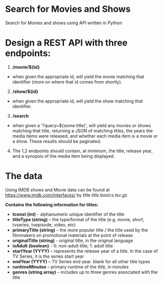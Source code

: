 # Search for Movies and Shows
Search for Movies and shows using API written in Python

# Design a REST API with three endpoints:

1. **/movie/${id}**
  - when given the appropriate id, will yield the movie matching that identifier (more on where that id comes from shortly).
2. **/show/${id}** 
  - when given the appropriate id, will yield the show matching that identifier.
3. **/search** 
  - when given a '?query=${some title}', will yield any movies or shows matching that title, returning a JSON of matching titles, the years the media items were released, and whether each media item is a movie or a show. These results should be paginated.
4. The 1,2 endpoints should contain, at minimum, the title, release year, and a synopsis of the media item being displayed.

# The data
Using IMDB shows and Movie data can be found at https://www.imdb.com/interfaces/ by title _title.basics.tsv.gz_.
 
**Contains the following information for titles:**
- **tconst (int)** - alphanumeric unique identifier of the title
- **titleType (string)** – the type/format of the title (e.g. movie, short, tvseries, tvepisode, video, etc)
- **primaryTitle (string)** – the more popular title / the title used by the filmmakers on promotional materials at the point of release
- **originalTitle (string)** - original title, in the original language
- **isAdult (boolean)** - 0: non-adult title; 1: adult title
- **startYear (YYYY)** – represents the release year of a title. In the case of TV Series, it is the series start year
- **endYear (YYYY)** – TV Series end year. blank for all other title types
- **runtimeMinutes** – primary runtime of the title, in minutes
- **genres (string array)** – includes up to three genres associated with the title

